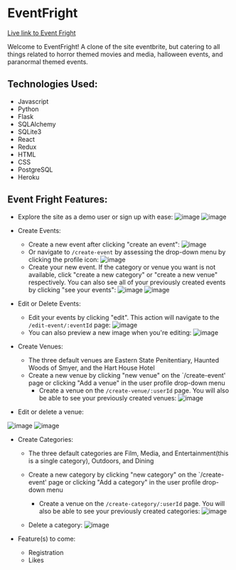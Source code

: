 # EventFright

[Live link to Event Fright](https://event-fright.herokuapp.com/)

Welcome to EventFright! A clone of the site eventbrite, but catering to all things related to horror themed movies and media, halloween events, and paranormal themed events. 

## Technologies Used:
* Javascript
* Python
* Flask 
* SQLAlchemy
* SQLite3
* React
* Redux
* HTML
* CSS
* PostgreSQL
* Heroku

## Event Fright Features:
* Explore the site as a demo user or sign up with ease: 
![image](https://user-images.githubusercontent.com/89858837/194353881-beb267f4-f856-4c4d-83cc-b6acd9695f20.png)
![image](https://user-images.githubusercontent.com/89858837/194353965-e8f38014-4466-4249-ad9c-942979eb04ac.png)

* Create Events: 
  * Create a new event after clicking "create an event":
  ![image](https://user-images.githubusercontent.com/89858837/194354608-f035424f-eaed-4bf8-a567-1ab11d862867.png)
  * Or navigate to `/create-event` by assessing the drop-down menu by clicking the profile icon:
  ![image](https://user-images.githubusercontent.com/89858837/194355346-c0645f01-c68f-47af-aefe-b1503435a5c0.png)
  * Create your new event. If the category or venue you want is not available, click "create a new category" or "create a new venue" respectively. You can also see all of your previously created events by clicking "see your events":
  ![image](https://user-images.githubusercontent.com/89858837/194367813-263a25ae-6244-4cd1-8d0e-712ff99663c5.png)
  ![image](https://user-images.githubusercontent.com/89858837/194371978-b8d438ac-3af0-462c-b6fc-8c4f02f082b0.png)

* Edit or Delete Events:
  * Edit your events by clicking "edit". This action will navigate to the `/edit-event/:eventId` page:
  ![image](https://user-images.githubusercontent.com/89858837/194372357-99ff67a0-8c16-48d3-bc3e-75382855c846.png)
  * You can also preview a new image when you're editing:
  ![image](https://user-images.githubusercontent.com/89858837/194372807-1e3a137d-eda6-48e4-abe4-b7ce37ec5811.png)


* Create Venues: 
  * The three default venues are Eastern State Penitentiary, Haunted Woods of Smyer, and the Hart House Hotel 
  * Create a new venue by clicking "new venue" on the `/create-event' page or clicking "Add a venue" in the user profile drop-down menu
    * Create a venue on the `/create-venue/:userId` page. You will also be able to see your previously created venues:
    ![image](https://user-images.githubusercontent.com/89858837/194369900-bc50e098-69bf-4fe5-a8b5-4377b2a7e109.png)
    
* Edit or delete a venue:

![image](https://user-images.githubusercontent.com/89858837/194370545-6bfe7a50-87dd-447f-a201-f4ed1a5460f2.png)
![image](https://user-images.githubusercontent.com/89858837/194370622-3ff076ed-0b0a-492c-80f2-6fbcf6803f6f.png)

    
* Create Categories: 
  * The three default categories are Film, Media, and Entertainment(this is a single category), Outdoors, and Dining
  * Create a new category by clicking "new category" on the `/create-event' page or clicking "Add a category" in the user profile drop-down menu
    * Create a venue on the `/create-category/:userId` page. You will also be able to see your previously created categories:
    ![image](https://user-images.githubusercontent.com/89858837/194371333-5d8fbc36-8af8-48c0-a3e4-6992f0509e1d.png)
  
  * Delete a category:
  ![image](https://user-images.githubusercontent.com/89858837/194371444-50fed3fd-a483-4531-8789-8f76c88e2ebd.png)
  
* Feature(s) to come:
  * Registration
  * Likes


  
 

